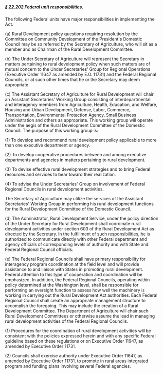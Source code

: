 ##### § 22.202 Federal unit responsibilities. #####

The following Federal units have major responsibilities in implementing the Act.

(a) Rural Development policy questions requiring resolution by the Committee on Community Development of the President's Domestic Council may be so referred by the Secretary of Agriculture, who will sit as a member and as Chairman of the Rural Development Committee.

(b) The Under Secretary of Agriculture will represent the Secretary in matters pertaining to rural development policy when such matters are of mutual concern to the Under Secretaries' Group for Regional Operations (Executive Order 11647 as amended by E.O. 11731) and the Federal Regional Councils, or at such other times that he or the Secretary may deem appropriate.

(c) The Assistant Secretary of Agriculture for Rural Development will chair an Assistant Secretaries' Working Group consisting of interdepartmental and interagency members from Agriculture, Health, Education, and Welfare, Housing and Urban Development, Defense, Labor, Commerce, Transportation, Environmental Protection Agency, Small Business Administration and others as appropriate. This working group will operate under the aegis of the Rural Development Committee of the Domestic Council. The purpose of this working group is:

(1) To develop and recommend rural development policy applicable to more than one executive department or agency.

(2) To develop cooperative procedures between and among executive departments and agencies in matters pertaining to rural development.

(3) To devise effective rural development strategies and to bring Federal resources and services to bear toward their realization.

(4) To advise the Under Secretaries' Group on involvement of Federal Regional Councils in rural development activities.

The Secretary of Agriculture may utilize the services of the Assistant Secretaries' Working Group in performing his rural development functions for the Rural Development Committee of the Domestic Council.

(d) The Administrator, Rural Development Service, under the policy direction of the Under Secretary for Rural Development shall coordinate rural development activities under section 603 of the Rural Development Act as directed by the Secretary. In the fulfillment of such responsibilities, he is authorized to communicate directly with other Federal department and agency officials of corresponding levels of authority and with State and Federal Regional Council officials.

(e) The Federal Regional Councils shall have primary responsibility for interagency program coordination at the field level and will provide assistance to and liaison with States in promoting rural development. Federal attention to this type of cooperation and coordination will be emphasized. In addition, the Federal Regional Councils, operating within policy determined at the Washington level, shall be responsible for performing an oversight function to assess how well the machinery is working in carrying out the Rural Development Act authorities. Each Federal Regional Council shall create an appropriate management structure to accomplish the foregoing. This may include the creation of a Rural Development Committee. The Department of Agriculture will chair such Rural Development Committees or otherwise assume the lead in managing rural development activities of the Federal Regional Councils.

(1) Procedures for the coordination of rural development activities will be consistent with the policies expressed herein and with any specific Federal guideline based on these regulations or on Executive Order 11647, as amended by Executive Order 11731.

(2) Councils shall exercise authority under Executive Order 11647, as amended by Executive Order 11731, to promote in rural areas integrated program and funding plans involving several Federal agencies.